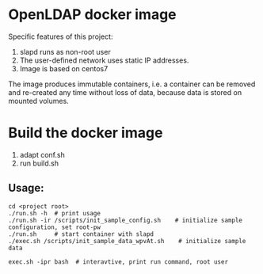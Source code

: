 # OpenLDAP docker image  

Specific features of this project:
1. slapd runs as non-root user
2. The user-defined network uses static IP addresses. 
3. Image is based on centos7     

The image produces immutable containers, i.e. a container can be removed and re-created
any time without loss of data, because data is stored on mounted volumes.

# Build the docker image
1. adapt conf.sh
2. run build.sh


## Usage:
    cd <project root>
    ./run.sh -h  # print usage
    ./run.sh -ir /scripts/init_sample_config.sh    # initialize sample configuration, set root-pw
    ./run.sh     # start container with slapd  
    ./exec.sh /scripts/init_sample_data_wpvAt.sh    # initialize sample data
    
    exec.sh -ipr bash  # interavtive, print run command, root user 
    